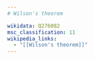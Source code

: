 ```yaml
---
# Wilson's theorem

wikidata: Q276082
msc_classification: 11
wikipedia_links:
  - "[[Wilson's theorem]]"
---
```

